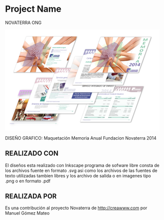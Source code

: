 # Project Name
NOVATERRA ONG
<p align="center">
  <img src="https://raw.githubusercontent.com/Novaterra/MemoriaFundacion2014/master/dise%C3%B1o.png" width="600"/>
</p>
DISEÑO GRAFICO: Maquetación Memoria Anual Fundacion Novaterra 2014

## REALIZADO CON

El diseños esta realizado con Inkscape programa de sofware libre
consta de los archivos fuente en formato .svg asi como los archivos de
las fuentes de texto utilizadas tambien libres
y los archivo de salida o en imagenes tipo .png o en formato .pdf

## REALIZADA POR

Es una contribución al proyecto Novaterra de http://creawww.com por Manuel Gómez Mateo
